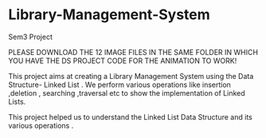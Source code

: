 # Library-Management-System
Sem3 Project

PLEASE DOWNLOAD THE 12 IMAGE FILES IN THE SAME FOLDER IN WHICH YOU HAVE THE DS PROJECT CODE FOR THE ANIMATION TO WORK!


This project aims at creating a Library Management System using the Data Structure- Linked List . We perform various operations like insertion ,deletion , searching ,traversal etc to show the implementation of Linked Lists.


This project helped us to understand the Linked List Data Structure and its various operations .
